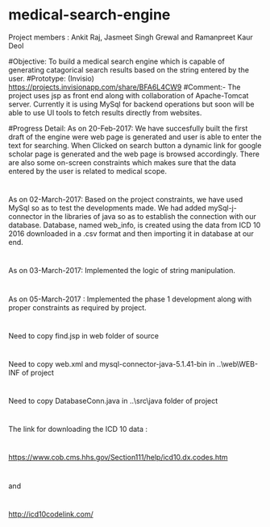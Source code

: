 # medical-search-engine

Project members :
Ankit Raj, Jasmeet Singh Grewal and Ramanpreet Kaur Deol

#Objective:
To build a medical search engine which is capable of generating
catagorical search results based on the string entered by the user.
#Prototype: (Invisio)
https://projects.invisionapp.com/share/BFA6L4CW9
#Comment:- 
The project uses jsp as front end along with collaboration of Apache-Tomcat server.
Currently it is using MySql for backend operations 
but soon will be able to use UI tools to fetch results directly from websites.
 
#Progress Detail:
 As on 20-Feb-2017:
We have succesfully built the first draft of the engine were web page is generated and user is able to enter the text for searching.
When Clicked on search button a dynamic link for google scholar  page is generated and
the web page is browsed accordingly.
There are also some on-screen constraints which makes sure that the data entered by the user is related to medical scope.
#
As on 02-March-2017: Based on the project constraints, we have used MySql so as to test the developments made.
We had added mySql-j-connector in the libraries of java so as to establish the connection with our database.
Database, named web_info, is created using the data from ICD 10 2016 downloaded in a .csv format and then importing it in database at our end. 
#
As on 03-March-2017: Implemented the logic of string manipulation.
#
As on 05-March-2017 : Implemented the phase 1 development along with proper constraints as required by project.
#
Need to copy find.jsp in web folder of source
#
Need to copy web.xml and mysql-connector-java-5.1.41-bin in ..\web\WEB-INF of project
#
Need to copy DatabaseConn.java in ..\src\java folder of project
#
The link for downloading the ICD 10 data :
#
https://www.cob.cms.hhs.gov/Section111/help/icd10.dx.codes.htm
#
and 
#
http://icd10codelink.com/
